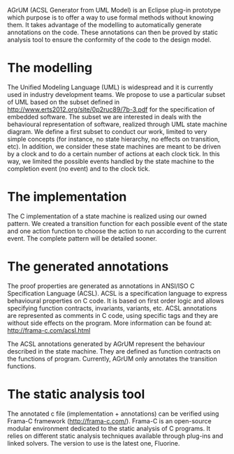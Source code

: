 AGrUM (ACSL Generator from UML Model) is an Eclipse plug-in prototype which purpose is to offer a way to use formal methods without knowing them. It takes advantage of the modelling to automatically generate annotations on the code. These annotations can then be proved by static analysis tool to ensure the conformity of the code to the design model.

# The modelling #

The Unified Modeling Language (UML) is widespread and it is currently used in industry development teams. We propose to use a particular subset of UML based on the subset defined in http://www.erts2012.org/site/0p2ruc89/7b-3.pdf for the specification of embedded software. The subset we are interested in deals with the behavioural representation of software, realized through UML state machine diagram. We define a first subset to conduct our work, limited to very simple concepts (for instance, no state hierarchy, no effects on transition, etc). In addition, we consider these state machines are meant to be driven by a clock and to do a certain number of actions at each clock tick. In this way, we limited the possible events handled by the state machine to the completion event (no event) and to the clock tick.

# The implementation #

The C implementation of a state machine is realized using our owned pattern. We created a transition function for each possible event of the state and one action function to choose the action to run according to the current event. The complete pattern will be detailed sooner.


# The generated annotations #

The proof properties are generated as annotations in ANSI/ISO C Specification Language (ACSL). ACSL is a specification language to express behavioural properties on C code. It is based on first order logic and allows specifying function contracts, invariants, variants, etc. ACSL annotations are represented as comments in C code, using specific tags and they are without side effects on the program. More information can be found at: http://frama-c.com/acsl.html

The ACSL annotations generated by AGrUM represent the behaviour described in the state machine. They are defined as function contracts on the functions of program. Currently, AGrUM only annotates the transition functions.

# The static analysis tool #

The annotated c file (implementation + annotations) can be verified using Frama-C framework (http://frama-c.com/). Frama-C is an open-source modular environment dedicated to the static analysis of C programs. It relies on different static analysis techniques available through plug-ins and linked solvers. The version to use is the latest one, Fluorine.